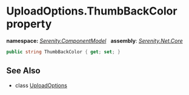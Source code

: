 # UploadOptions.ThumbBackColor property
**namespace:** *[Serenity.ComponentModel](../../README.md#serenity.componentmodel-namespace)*   **assembly**: *[Serenity.Net.Core](../../README.md)*

```csharp
public string ThumbBackColor { get; set; }
```

## See Also

* class [UploadOptions](../UploadOptions.md)